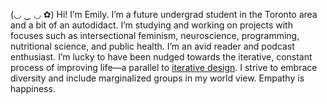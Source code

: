 (◡ ‿ ◡ ✿) Hi! I’m Emily. I’m a future undergrad student in the Toronto area and a bit of an autodidact. I’m studying and working on projects with focuses such as intersectional feminism, neuroscience, programming, nutritional science, and public health. I’m an avid reader and podcast enthusiast. I’m lucky to have been nudged towards the iterative, constant process of improving life—a parallel to [iterative design](http://en.wikipedia.org/wiki/Iterative_design). I strive to embrace diversity and include marginalized groups in my world view. Empathy is happiness.
